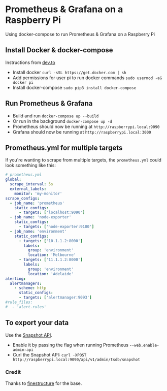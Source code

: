 # Prometheus &amp; Grafana on a Raspberry Pi
Using docker-compose to run Prometheus &amp; Grafana on a Raspberry Pi

## Install Docker & docker-compose

Instructions from [dev.to](https://dev.to/rohansawant/installing-docker-and-docker-compose-on-the-raspberry-pi-in-5-simple-steps-3mgl)

* Install docker `curl -sSL https://get.docker.com | sh`
* Add permissions for user pi to run docker commands `sudo usermod -aG docker pi`
* Install docker-compose `sudo pip3 install docker-compose`

## Run Prometheus & Grafana

* Build and run `docker-compose up --build`
* Or run in the background `docker-compose up -d`
* Prometheus should now be running at `http://raspberrypi.local:9090`
* Grafana should now be running at `http://raspberrypi.local:3000`

## Prometheus.yml for multiple targets

If you're wanting to scrape from multiple targets, the `prometheus.yml` could look something like this:

```yaml
# prometheus.yml
global:
  scrape_interval: 5s
  external_labels:
    monitor: 'my-monitor'
scrape_configs:
  - job_name: 'prometheus'
    static_configs:
      - targets: ['localhost:9090']
  - job_name: 'node-exporter'
    static_configs:
      - targets: ['node-exporter:9100']
  - job_name: 'environment'
    static_configs:
      - targets: ['10.1.1.2:8000']
        labels:
          group: 'environment'
          location: 'Melbourne'
      - targets: ['11.1.1.2:8000']
        labels:
          group: 'environment'
          location: 'Adelaide'
alerting:
  alertmanagers:
    - scheme: http
      static_configs:
      - targets: ['alertmanager:9093']
#rule_files:
#  - 'alert.rules'
```

## To export your data

Use the [Snapshot API](https://prometheus.io/docs/prometheus/2.1/querying/api/#snapshot).

* Enable it by passing the flag when running Prometheus `--web.enable-admin-api`
* Curl the Snapshot API: `curl -XPOST http://raspberrypi.local:9090/api/v1/admin/tsdb/snapshot`

### Credit
Thanks to [finestructure](https://github.com/finestructure/blogpost-prometheus) for the base.

